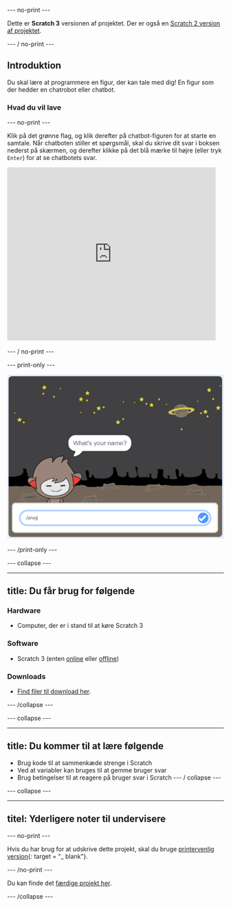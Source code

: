 \--- no-print \---

Dette er **Scratch 3** versionen af projektet. Der er også en [Scratch 2 version af projektet](https://projects.raspberrypi.org/en/projects/chatbot-scratch2).

\--- / no-print \---

## Introduktion

Du skal lære at programmere en figur, der kan tale med dig! En figur som der hedder en chatrobot eller chatbot.

### Hvad du vil lave

\--- no-print \---

Klik på det grønne flag, og klik derefter på chatbot-figuren for at starte en samtale. Når chatboten stiller et spørgsmål, skal du skrive dit svar i boksen nederst på skærmen, og derefter klikke på det blå mærke til højre (eller tryk `Enter`) for at se chatbotets svar.

<div class="scratch-preview">
  <iframe allowtransparency="true" width="485" height="402" src="https://scratch.mit.edu/projects/embed/248864190/?autostart=false" 
  frameborder="0" scrolling="no"></iframe>
</div>

\--- / no-print \---

\--- print-only \---

![komplet projekt](images/chatbot-preview.png)

\--- /print-only \---

\--- collapse \---

* * *

## title: Du får brug for følgende

### Hardware

- Computer, der er i stand til at køre Scratch 3

### Software

- Scratch 3 (enten [online](https://rpf.io/scratchon) eller [offline](https://rpf.io/scratchoff))

### Downloads

- [Find filer til download her](http://rpf.io/p/en/chatbot-go).

\--- /collapse \---

\--- collapse \---

* * *

## title: Du kommer til at lære følgende

- Brug kode til at sammenkæde strenge i Scratch
- Ved at variabler kan bruges til at gemme bruger svar
- Brug betingelser til at reagere på bruger svar i Scratch \--- / collapse \---

\--- collapse \---

* * *

## titel: Yderligere noter til undervisere

\--- no-print \---

Hvis du har brug for at udskrive dette projekt, skal du bruge [printervenlig version](https://projects.raspberrypi.org/en/projects/chatbot/print){: target = "_ blank"}.

\--- /no-print \---

Du kan finde det [færdige projekt her](http://rpf.io/p/en/chatbot-get).

\--- /collapse \---